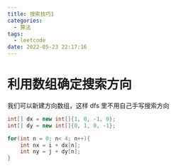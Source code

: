 ```yaml
---
title: 搜索技巧1
categories:
  - 算法
tags:
  - leetcode
date: 2022-05-23 22:17:16
---
```




# 利用数组确定搜索方向



我们可以新建方向数组，这样 dfs 里不用自己手写搜索方向

```java
int[] dx = new int[]{1, 0, -1, 0};
int[] dy = new int[]{0, 1, 0, -1};

for(int n = 0; n< 4; n++){
    int nx = i + dx[n];
    int ny = j + dy[n];
}

```

